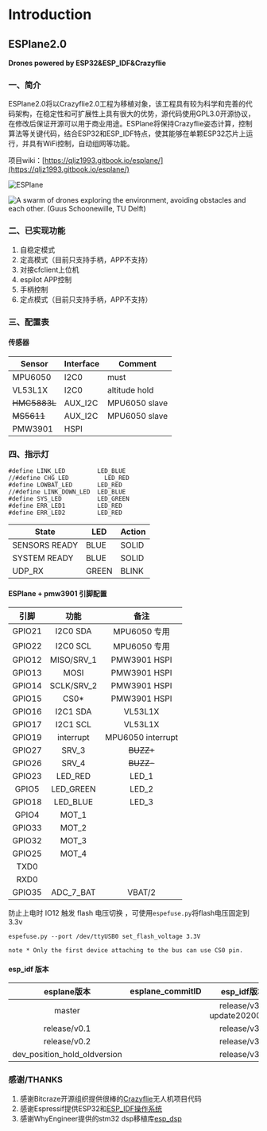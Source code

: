 ﻿
# Introduction

## ESPlane2.0

**Drones powered by ESP32&ESP\_IDF&Crazyflie**

### 一、简介

ESPlane2.0将以Crazyflie2.0工程为移植对象，该工程具有较为科学和完善的代码架构，在稳定性和可扩展性上具有很大的优势，源代码使用GPL3.0开源协议，在修改后保证开源可以用于商业用途。ESPlane将保持Crazyflie姿态计算，控制算法等关键代码，结合ESP32和ESP\_IDF特点，使其能够在单颗ESP32芯片上运行，并具有WiFi控制，自动组网等功能。

项目wiki：[https://qljz1993.gitbook.io/esplane/](https://qljz1993.gitbook.io/esplane/)

![ESPlane](https://img-blog.csdnimg.cn/20191030202043361.jpg?x-oss-process=image/watermark,type_ZmFuZ3poZW5naGVpdGk,shadow_10,text_aHR0cHM6Ly9ibG9nLmNzZG4ubmV0L3FxXzIwNTE1NDYx,size_16,color_FFFFFF,t_70)

![A swarm of drones exploring the environment, avoiding obstacles and each other. \(Guus Schoonewille, TU Delft\)](https://img-blog.csdnimg.cn/20191030202634944.jpg?x-oss-process=image/watermark,type_ZmFuZ3poZW5naGVpdGk,shadow_10,text_aHR0cHM6Ly9ibG9nLmNzZG4ubmV0L3FxXzIwNTE1NDYx,size_16,color_FFFFFF,t_70)

### 二、已实现功能

1. 自稳定模式
2. 定高模式（目前只支持手柄，APP不支持）
3. 对接cfclient上位机 
4. espilot APP控制
5. 手柄控制
6. 定点模式（目前只支持手柄，APP不支持）


### 三、配置表

#### 传感器

| Sensor  | Interface | Comment |
|--|--|--|
| MPU6050 | I2C0 | must |
| VL53L1X | I2C0 | altitude hold  |
| ~~HMC5883L~~  | AUX_I2C | MPU6050 slave |
| ~~MS5611~~  | AUX_I2C | MPU6050 slave |
|PMW3901|	HSPI | | 

### 四、指示灯


```
#define LINK_LED         LED_BLUE
//#define CHG_LED          LED_RED
#define LOWBAT_LED       LED_RED
//#define LINK_DOWN_LED  LED_BLUE
#define SYS_LED          LED_GREEN 
#define ERR_LED1         LED_RED
#define ERR_LED2         LED_RED
```

| State | LED | Action |
|--|--|--|
|SENSORS READY|BLUE|SOLID|
|SYSTEM READY|BLUE|SOLID|
|UDP_RX|GREEN|BLINK|


#### ESPlane + pmw3901 引脚配置

| 引脚 | 功能 | 备注 |
| :---: | :---: | :---: |
| GPIO21 | I2C0 SDA | MPU6050 专用|
| GPIO22 | I2C0 SCL | MPU6050 专用|
| GPIO12 | MISO/SRV\_1 | PMW3901 HSPI |
| GPIO13 | MOSI | PMW3901 HSPI  |
| GPIO14 | SCLK/SRV\_2 | PMW3901 HSPI |
| GPIO15 | CS0* | PMW3901 HSPI  |
| GPIO16 | I2C1 SDA|VL53L1X|
| GPIO17 | I2C1 SCL |VL53L1X|
| GPIO19 | interrupt | MPU6050 interrupt |
| GPIO27 | SRV\_3 | ~~BUZZ+~~ |
| GPIO26 | SRV\_4 | ~~BUZZ-~~|
| GPIO23 | LED\_RED | LED\_1 |
| GPIO5 | LED\_GREEN | LED\_2 |
| GPIO18 | LED\_BLUE | LED\_3 |
| GPIO4 | MOT\_1 |  |
| GPIO33 | MOT\_2 |  |
| GPIO32 | MOT\_3 |  |
| GPIO25 | MOT\_4 |  |
| TXD0 |  |  |
| RXD0 |  |  |
| GPIO35 | ADC\_7\_BAT | VBAT/2 |

防止上电时 IO12 触发 flash 电压切换 ，可使用`espefuse.py`将flash电压固定到 3.3v

`espefuse.py --port /dev/ttyUSB0 set_flash_voltage 3.3V`

```note * Only the first device attaching to the bus can use CS0 pin.```

#### esp_idf 版本

|esplane版本|esplane_commitID|esp_idf版本|esp_idf_commitID|
| :---: | :---: | :---: | :---: |
|master||release/v3.3 update20200306|6f9a7264ce20c6132fbd8309112630d0eb490fe4|
|release/v0.1||release/v3.3|46b12a560a29fa6ade07800a4abe12a026183988|
|release/v0.2||release/v3.3|46b12a560a29fa6ade07800a4abe12a026183988|
|dev_position_hold_oldversion||release/v3.3|46b12a560a29fa6ade07800a4abe12a026183988|


### 感谢/THANKS

1. 感谢Bitcraze开源组织提供很棒的[Crazyflie](https://www.bitcraze.io/%20)无人机项目代码
2. 感谢Espressif提供ESP32和[ESP\_IDF操作系统](https://docs.espressif.com/projects/esp-idf/en/latest/index.html)
3. 感谢WhyEngineer提供的stm32 dsp移植库[esp\_dsp](https://github.com/whyengineer/esp32-lin/tree/master/components/dsp_lib)

